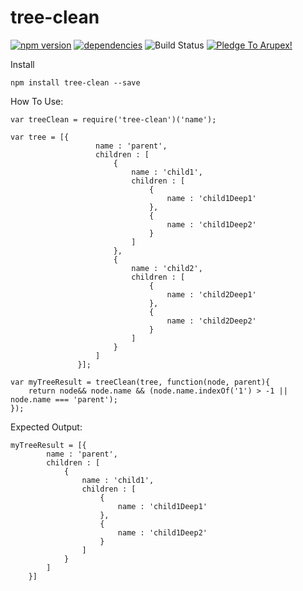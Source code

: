 # tree-clean

[![npm version](https://badge.fury.io/js/tree-clean.svg)](https://badge.fury.io/js/tree-clean) [![dependencies](https://david-dm.org/arupex/tree-clean.svg)](http://github.com/arupex/tree-clean) ![Build Status](https://api.travis-ci.org/arupex/tree-clean.svg?branch=master) <a href='https://pledgie.com/campaigns/31873'><img alt='Pledge To Arupex!' src='https://pledgie.com/campaigns/31873.png?skin_name=chrome' border='0' ></a>


Install

    npm install tree-clean --save


How To Use:

    var treeClean = require('tree-clean')('name');

    var tree = [{
                       name : 'parent',
                       children : [
                           {
                               name : 'child1',
                               children : [
                                   {
                                       name : 'child1Deep1'
                                   },
                                   {
                                       name : 'child1Deep2'
                                   }
                               ]
                           },
                           {
                               name : 'child2',
                               children : [
                                   {
                                       name : 'child2Deep1'
                                   },
                                   {
                                       name : 'child2Deep2'
                                   }
                               ]
                           }
                       ]
                   }];

    var myTreeResult = treeClean(tree, function(node, parent){
        return node&& node.name && (node.name.indexOf('1') > -1 || node.name === 'parent');
    });

Expected Output:

    myTreeResult = [{
            name : 'parent',
            children : [
                {
                    name : 'child1',
                    children : [
                        {
                            name : 'child1Deep1'
                        },
                        {
                            name : 'child1Deep2'
                        }
                    ]
                }
            ]
        }]
